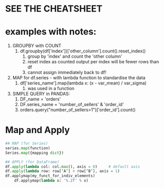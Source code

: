 
# SEE THE CHEATSHEET

# examples with notes:
  1. GROUPBY with COUNT
     1. df.groupby(df['index'])['other_column'].count().reset_index()
        1. group by 'index' and count the 'other column'
        2. reset index as counted output per index will be fewer rows than df
        3. cannot assign immediately back to df!
  2. MAP for df.series - with lambda function to standardise the data
     1. df['series_name'].map(lambda x: (x - var_mean) / var_sigma)
        1. was used in a function
  3. SIMPLE QUERY in PANDAS:
     1. DF_name = 'orders'
     2. DF.series_name = 'number_of_sellers' & 'order_id'
     3. orders.query("number_of_sellers>1")['order_id'].count()




# Map and Apply
```python
## MAP (for Series)
series.map(function)
Series.map({mapping dict})

## APPLY (for DataFrame)
df.apply(lambda col: col.max(), axis = 0)     # default axis
df.apply(lambda row: row[‘A’] + row[‘B’], axis = 1)
df.applymap(my_funct_for_indiv_elements)
    df.applymap(lambda x: '%.2f' % x)
```
